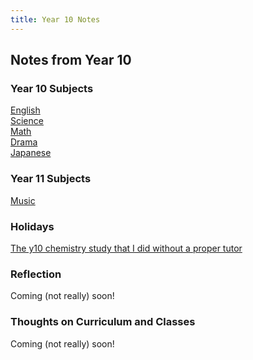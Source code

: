 ```yaml
---
title: Year 10 Notes
---
```


## Notes from Year 10
### Year 10 Subjects
[English](https://shanmeis-notes.toomwn.xyz/notes/year-10/english.html)  
[Science](https://shanmeis-notes.toomwn.xyz/notes/year-10/science.html)  
[Math](https://shanmeis-notes.toomwn.xyz/notes/year-10/math.html)  
[Drama](https://shanmeis-notes.toomwn.xyz/notes/year-10/drama.html)  
[Japanese](https://shanmeis-notes.toomwn.xyz/notes/year-10/japanese.html)

### Year 11 Subjects 
[Music](https://shanmeis-notes.toomwn.xyz/notes/year-10/music.html) 

### Holidays
[The y10 chemistry study that I did without a proper tutor](https://shanmeis-notes.toomwn.xyz/notes/year-10/y10chem.html)

### Reflection
Coming (not really) soon!

### Thoughts on Curriculum and Classes
Coming (not really) soon!